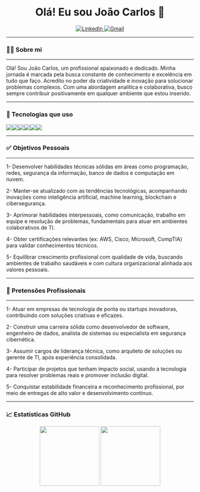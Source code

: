 <h1 align="center">Olá! Eu sou João Carlos 👋</h1>

<p align="center">
  <a href="https://www.linkedin.com/in/joaocarlosperesteles?utm_source=share&utm_campaign=share_via&utm_content=profile&utm_medium=android_app" target="_blank">
    <img src="https://img.shields.io/badge/LinkedIn-blue?style=flat-square&logo=linkedin" alt="LinkedIn">
  </a>
  <a href="mailto:joaocarprado13@gmail.com">
    <img src="https://img.shields.io/badge/Gmail-red?style=flat-square&logo=gmail&logoColor=white" alt="Gmail">
  </a>
</p>

---

### 👨‍🏫 Sobre mi
---

Olá! Sou João Carlos, um profissional apaixonado e dedicado. Minha jornada é marcada pela busca constante 
de conhecimento e excelência em tudo que faço. Acredito no poder da criatividade e inovação para 
solucionar problemas complexos. Com uma abordagem analítica e colaborativa, busco sempre contribuir 
positivamente em qualquer ambiente que estou inserido.

---

### 🚀 Tecnologias que uso

<p style="display: flex; flex-wrap: wrap;">
  <img src="https://img.shields.io/badge/Python-3776AB?style=for-the-badge&logo=python&logoColor=white" />
  <img src="https://img.shields.io/badge/HTML5-E34F26?style=for-the-badge&logo=html5&logoColor=white" />
  <img src="https://img.shields.io/badge/CSS3-1572B6?style=for-the-badge&logo=css3&logoColor=white" />
  <img src="https://img.shields.io/badge/JavaScript-F7DF1E?style=for-the-badge&logo=javascript&logoColor=black" />
  <img src="https://img.shields.io/badge/Git-F05032?style=for-the-badge&logo=git&logoColor=white" />
  <img src="https://img.shields.io/badge/Linux-FCC624?style=for-the-badge&logo=linux&logoColor=black" />
</p>

---

### ✅ Objetivos Pessoais
---
1- Desenvolver habilidades técnicas sólidas em áreas como programação, redes, segurança da informação, banco de dados e computação em nuvem.

2- Manter-se atualizado com as tendências tecnológicas, acompanhando inovações como inteligência artificial, machine learning, blockchain e cibersegurança.

3- Aprimorar habilidades interpessoais, como comunicação, trabalho em equipe e resolução de problemas, fundamentais para atuar em ambientes colaborativos de TI.

4- Obter certificações relevantes (ex: AWS, Cisco, Microsoft, CompTIA) para validar conhecimentos técnicos.

5- Equilibrar crescimento profissional com qualidade de vida, buscando ambientes de trabalho saudáveis e com cultura organizacional alinhada aos valores pessoais.

---
### 🎯 Pretensões Profissionais
---
1- Atuar em empresas de tecnologia de ponta ou startups inovadoras, contribuindo com soluções criativas e eficazes.

2- Construir uma carreira sólida como desenvolvedor de software, engenheiro de dados, analista de sistemas ou especialista em segurança cibernética.

3- Assumir cargos de liderança técnica, como arquiteto de soluções ou gerente de TI, após experiência consolidada.

4- Participar de projetos que tenham impacto social, usando a tecnologia para resolver problemas reais e promover inclusão digital.

5- Conquistar estabilidade financeira e reconhecimento profissional, por meio de entregas de alto valor e desenvolvimento contínuo.


---
### 📈 Estatísticas GitHub

<p align="center">
  <img height="160em" src="https://github-readme-stats.vercel.app/api?username=JoaoCarlos-01&show_icons=true&theme=tokyonight" />
  <img height="160em" src="https://github-readme-stats.vercel.app/api/top-langs/?username=JoaoCarlos-01&layout=compact&theme=tokyonight"/>
</p>
